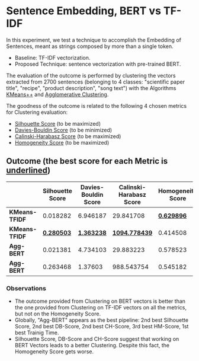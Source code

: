 # Sentence Embedding, BERT vs TF-IDF

In this experiment, we test a technique to accomplish the Embedding of Sentences, meant as strings composed by more than a single token.

- Baseline: TF-IDF vectorization.
- Proposed Technique: sentence vectorization with pre-trained BERT.

The evaluation of the outcome is performed by clustering the vectors extracted from 2700 sentences (belonging to 4 classes: "scientific paper title", "recipe", "product description", "song text") with the Algorithms [KMeans++](https://scikit-learn.org/stable/modules/generated/sklearn.cluster.KMeans.html) and [Agglomerative Clustering](https://scikit-learn.org/stable/modules/generated/sklearn.cluster.AgglomerativeClustering.html). 

The goodness of the outcome is related to the following 4 chosen metrics for Clustering evaluation:
- [Silhouette Score](https://scikit-learn.org/stable/modules/generated/sklearn.metrics.silhouette_score.html) (to be maximized)
- [Davies-Bouldin Score](https://scikit-learn.org/stable/modules/generated/sklearn.metrics.davies_bouldin_score.html) (to be minimized)
- [Calinski-Harabasz Score](https://scikit-learn.org/stable/modules/generated/sklearn.metrics.calinski_harabasz_score.html) (to be maximized)
- [Homogeneity Score](https://scikit-learn.org/stable/modules/generated/sklearn.metrics.homogeneity_score.html) (to be maximized)

## Outcome (the best score for each Metric is <ins>underlined</ins>)
| | Silhouette Score | Davies-Bouldin Score | Calinski-Harabasz Score | Homogeneity Score | Training Time (iterations) |
| ---------- | ---------------- | -------------------- | ----------------------- | ----------------- | --------------- |
| **KMeans-TFIDF** | 0.018282 | 6.946187 | 29.841708 | **<ins>0.629896</ins>** | 0:00:50.746153 (25) |
| **KMeans-TFIDF** | **<ins>0.280503</ins>** | **<ins>1.363238</ins>** | **<ins>1094.778439</ins>** | 0.414508 | 0:00:05.596511 (25) |
| **Agg-BERT** | 0.021381 | 4.734103 | 29.883223 | 0.578523 | 0:00:16.580724 (1) |
| **Agg-BERT** | 0.263468 | 1.37603 | 988.543754 | 0.545182 | 0:00:00.949103 (1) |

### Observations
- The outcome provided from Clustering on BERT vectors is better than the one provided from Clustering on TF-IDF vectors on all the metrics, but not on the Homogeneity Score.
- Globally, "Agg-BERT" appears as the best pipeline: 2nd best Silhouette Score, 2nd best DB-Score, 2nd best CH-Score, 3rd best HM-Score, 1st best Trainig Time.
- Silhouette Score, DB-Score and CH-Score suggest that working on BERT Vectors leads to a better Clustering. Despite this fact, the Homogeneity Score gets worse.